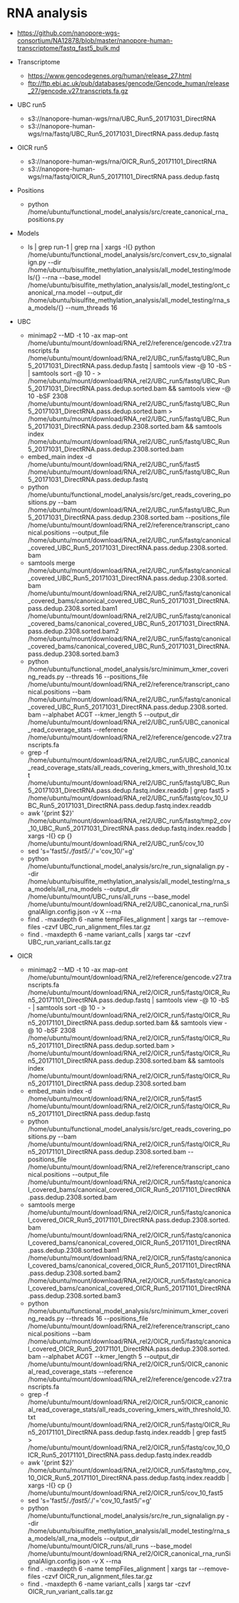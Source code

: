 # RNA analysis
* https://github.com/nanopore-wgs-consortium/NA12878/blob/master/nanopore-human-transcriptome/fastq_fast5_bulk.md

* Transcriptome
    * https://www.gencodegenes.org/human/release_27.html
    * ftp://ftp.ebi.ac.uk/pub/databases/gencode/Gencode_human/release_27/gencode.v27.transcripts.fa.gz
    
* UBC run5
    * s3://nanopore-human-wgs/rna/UBC_Run5_20171031_DirectRNA
    * s3://nanopore-human-wgs/rna/fastq/UBC_Run5_20171031_DirectRNA.pass.dedup.fastq
    
* OICR run5
    * s3://nanopore-human-wgs/rna/OICR_Run5_20171101_DirectRNA
    * s3://nanopore-human-wgs/rna/fastq/OICR_Run5_20171101_DirectRNA.pass.dedup.fastq

* Positions
    * python /home/ubuntu/functional_model_analysis/src/create_canonical_rna_positions.py

* Models
    * ls | grep run-1 | grep rna | xargs -I{} python /home/ubuntu/functional_model_analysis/src/convert_csv_to_signalalign.py --dir /home/ubuntu/bisulfite_methylation_analysis/all_model_testing/models/{} --rna --base_model /home/ubuntu/bisulfite_methylation_analysis/all_model_testing/ont_canonical_rna.model --output_dir /home/ubuntu/bisulfite_methylation_analysis/all_model_testing/rna_sa_models/{} --num_threads 16

* UBC
    * minimap2 --MD -t 10 -ax map-ont /home/ubuntu/mount/download/RNA_rel2/reference/gencode.v27.transcripts.fa /home/ubuntu/mount/download/RNA_rel2/UBC_run5/fastq/UBC_Run5_20171031_DirectRNA.pass.dedup.fastq | samtools view -@ 10 -bS - | samtools sort -@ 10 - > /home/ubuntu/mount/download/RNA_rel2/UBC_run5/fastq/UBC_Run5_20171031_DirectRNA.pass.dedup.sorted.bam && samtools view -@ 10 -bSF 2308 /home/ubuntu/mount/download/RNA_rel2/UBC_run5/fastq/UBC_Run5_20171031_DirectRNA.pass.dedup.sorted.bam > /home/ubuntu/mount/download/RNA_rel2/UBC_run5/fastq/UBC_Run5_20171031_DirectRNA.pass.dedup.2308.sorted.bam && samtools index /home/ubuntu/mount/download/RNA_rel2/UBC_run5/fastq/UBC_Run5_20171031_DirectRNA.pass.dedup.2308.sorted.bam
    * embed_main index -d /home/ubuntu/mount/download/RNA_rel2/UBC_run5/fast5  /home/ubuntu/mount/download/RNA_rel2/UBC_run5/fastq/UBC_Run5_20171031_DirectRNA.pass.dedup.fastq
    * python /home/ubuntu/functional_model_analysis/src/get_reads_covering_positions.py --bam /home/ubuntu/mount/download/RNA_rel2/UBC_run5/fastq/UBC_Run5_20171031_DirectRNA.pass.dedup.2308.sorted.bam --positions_file /home/ubuntu/mount/download/RNA_rel2/reference/transcript_canonical.positions --output_file /home/ubuntu/mount/download/RNA_rel2/UBC_run5/fastq/canonical_covered_UBC_Run5_20171031_DirectRNA.pass.dedup.2308.sorted.bam
    * samtools merge /home/ubuntu/mount/download/RNA_rel2/UBC_run5/fastq/canonical_covered_UBC_Run5_20171031_DirectRNA.pass.dedup.2308.sorted.bam /home/ubuntu/mount/download/RNA_rel2/UBC_run5/fastq/canonical_covered_bams/canonical_covered_UBC_Run5_20171031_DirectRNA.pass.dedup.2308.sorted.bam1 /home/ubuntu/mount/download/RNA_rel2/UBC_run5/fastq/canonical_covered_bams/canonical_covered_UBC_Run5_20171031_DirectRNA.pass.dedup.2308.sorted.bam2 /home/ubuntu/mount/download/RNA_rel2/UBC_run5/fastq/canonical_covered_bams/canonical_covered_UBC_Run5_20171031_DirectRNA.pass.dedup.2308.sorted.bam3
    * python /home/ubuntu/functional_model_analysis/src/minimum_kmer_covering_reads.py --threads 16 --positions_file /home/ubuntu/mount/download/RNA_rel2/reference/transcript_canonical.positions --bam /home/ubuntu/mount/download/RNA_rel2/UBC_run5/fastq/canonical_covered_UBC_Run5_20171031_DirectRNA.pass.dedup.2308.sorted.bam --alphabet ACGT --kmer_length 5 --output_dir /home/ubuntu/mount/download/RNA_rel2/UBC_run5/UBC_canonical_read_coverage_stats --reference /home/ubuntu/mount/download/RNA_rel2/reference/gencode.v27.transcripts.fa
    * grep -f /home/ubuntu/mount/download/RNA_rel2/UBC_run5/UBC_canonical_read_coverage_stats/all_reads_covering_kmers_with_threshold_10.txt /home/ubuntu/mount/download/RNA_rel2/UBC_run5/fastq/UBC_Run5_20171031_DirectRNA.pass.dedup.fastq.index.readdb | grep fast5 > /home/ubuntu/mount/download/RNA_rel2/UBC_run5/fastq/cov_10_UBC_Run5_20171031_DirectRNA.pass.dedup.fastq.index.readdb
    * awk '{print $2}' /home/ubuntu/mount/download/RNA_rel2/UBC_run5/fastq/tmp2_cov_10_UBC_Run5_20171031_DirectRNA.pass.dedup.fastq.index.readdb | xargs -I{} cp {} /home/ubuntu/mount/download/RNA_rel2/UBC_run5/cov_10
    * sed 's='fast5/.*/fast5/.*/'='cov_10/'=g' 
    * python /home/ubuntu/functional_model_analysis/src/re_run_signalalign.py --dir /home/ubuntu/bisulfite_methylation_analysis/all_model_testing/rna_sa_models/all_rna_models --output_dir /home/ubuntu/mount/UBC_runs/all_runs --base_model /home/ubuntu/mount/download/RNA_rel2/UBC_canonical_rna_runSignalAlign.config.json -v X --rna
    * find . -maxdepth 6 -name tempFiles_alignment | xargs tar --remove-files -czvf UBC_run_alignment_files.tar.gz
    * find . -maxdepth 6 -name variant_calls | xargs tar -czvf UBC_run_variant_calls.tar.gz

* OICR
    * minimap2 --MD -t 10 -ax map-ont /home/ubuntu/mount/download/RNA_rel2/reference/gencode.v27.transcripts.fa /home/ubuntu/mount/download/RNA_rel2/OICR_run5/fastq/OICR_Run5_20171101_DirectRNA.pass.dedup.fastq | samtools view -@ 10 -bS - | samtools sort -@ 10 - > /home/ubuntu/mount/download/RNA_rel2/OICR_run5/fastq/OICR_Run5_20171101_DirectRNA.pass.dedup.sorted.bam && samtools view -@ 10 -bSF 2308 /home/ubuntu/mount/download/RNA_rel2/OICR_run5/fastq/OICR_Run5_20171101_DirectRNA.pass.dedup.sorted.bam > /home/ubuntu/mount/download/RNA_rel2/OICR_run5/fastq/OICR_Run5_20171101_DirectRNA.pass.dedup.2308.sorted.bam && samtools index /home/ubuntu/mount/download/RNA_rel2/OICR_run5/fastq/OICR_Run5_20171101_DirectRNA.pass.dedup.2308.sorted.bam
    * embed_main index -d /home/ubuntu/mount/download/RNA_rel2/OICR_run5/fast5  /home/ubuntu/mount/download/RNA_rel2/OICR_run5/fastq/OICR_Run5_20171101_DirectRNA.pass.dedup.fastq
    * python /home/ubuntu/functional_model_analysis/src/get_reads_covering_positions.py --bam /home/ubuntu/mount/download/RNA_rel2/OICR_run5/fastq/OICR_Run5_20171101_DirectRNA.pass.dedup.2308.sorted.bam --positions_file /home/ubuntu/mount/download/RNA_rel2/reference/transcript_canonical.positions --output_file /home/ubuntu/mount/download/RNA_rel2/OICR_run5/fastq/canonical_covered_bams/canonical_covered_OICR_Run5_20171101_DirectRNA.pass.dedup.2308.sorted.bam
    * samtools merge /home/ubuntu/mount/download/RNA_rel2/OICR_run5/fastq/canonical_covered_OICR_Run5_20171101_DirectRNA.pass.dedup.2308.sorted.bam /home/ubuntu/mount/download/RNA_rel2/OICR_run5/fastq/canonical_covered_bams/canonical_covered_OICR_Run5_20171101_DirectRNA.pass.dedup.2308.sorted.bam1 /home/ubuntu/mount/download/RNA_rel2/OICR_run5/fastq/canonical_covered_bams/canonical_covered_OICR_Run5_20171101_DirectRNA.pass.dedup.2308.sorted.bam2 /home/ubuntu/mount/download/RNA_rel2/OICR_run5/fastq/canonical_covered_bams/canonical_covered_OICR_Run5_20171101_DirectRNA.pass.dedup.2308.sorted.bam3
    * python /home/ubuntu/functional_model_analysis/src/minimum_kmer_covering_reads.py --threads 16 --positions_file /home/ubuntu/mount/download/RNA_rel2/reference/transcript_canonical.positions --bam /home/ubuntu/mount/download/RNA_rel2/OICR_run5/fastq/canonical_covered_OICR_Run5_20171101_DirectRNA.pass.dedup.2308.sorted.bam --alphabet ACGT --kmer_length 5 --output_dir /home/ubuntu/mount/download/RNA_rel2/OICR_run5/OICR_canonical_read_coverage_stats --reference /home/ubuntu/mount/download/RNA_rel2/reference/gencode.v27.transcripts.fa
    * grep -f /home/ubuntu/mount/download/RNA_rel2/OICR_run5/OICR_canonical_read_coverage_stats/all_reads_covering_kmers_with_threshold_10.txt /home/ubuntu/mount/download/RNA_rel2/OICR_run5/fastq/OICR_Run5_20171101_DirectRNA.pass.dedup.fastq.index.readdb | grep fast5 > /home/ubuntu/mount/download/RNA_rel2/OICR_run5/fastq/cov_10_OICR_Run5_20171101_DirectRNA.pass.dedup.fastq.index.readdb
    * awk '{print $2}' /home/ubuntu/mount/download/RNA_rel2/OICR_run5/fastq/tmp_cov_10_OICR_Run5_20171101_DirectRNA.pass.dedup.fastq.index.readdb | xargs -I{} cp {} /home/ubuntu/mount/download/RNA_rel2/OICR_run5/cov_10_fast5
    * sed 's='fast5/.*/fast5/.*/'='cov_10_fast5/'=g' 
    * python /home/ubuntu/functional_model_analysis/src/re_run_signalalign.py --dir /home/ubuntu/bisulfite_methylation_analysis/all_model_testing/rna_sa_models/all_rna_models --output_dir /home/ubuntu/mount/OICR_runs/all_runs --base_model /home/ubuntu/mount/download/RNA_rel2/OICR_canonical_rna_runSignalAlign.config.json -v X --rna
    * find . -maxdepth 6 -name tempFiles_alignment | xargs tar --remove-files -czvf OICR_run_alignment_files.tar.gz
    * find . -maxdepth 6 -name variant_calls | xargs tar -czvf OICR_run_variant_calls.tar.gz

